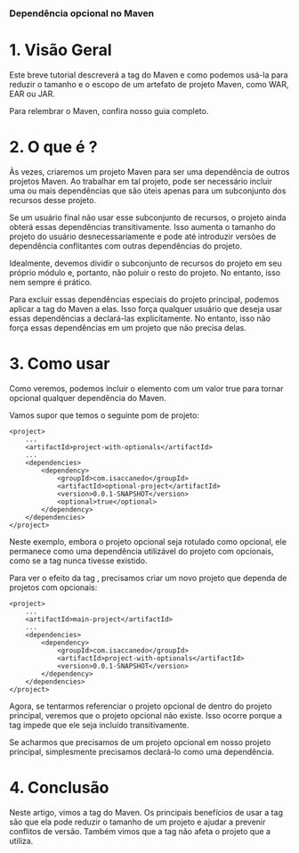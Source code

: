 ### Dependência opcional no Maven

# 1. Visão Geral
Este breve tutorial descreverá a tag <optional> do Maven e como podemos usá-la para reduzir o tamanho e o escopo de um artefato de projeto Maven, como WAR, EAR ou JAR.

Para relembrar o Maven, confira nosso guia completo.

# 2. O que é <opcional>?
Às vezes, criaremos um projeto Maven para ser uma dependência de outros projetos Maven. Ao trabalhar em tal projeto, pode ser necessário incluir uma ou mais dependências que são úteis apenas para um subconjunto dos recursos desse projeto.

Se um usuário final não usar esse subconjunto de recursos, o projeto ainda obterá essas dependências transitivamente. Isso aumenta o tamanho do projeto do usuário desnecessariamente e pode até introduzir versões de dependência conflitantes com outras dependências do projeto.

Idealmente, devemos dividir o subconjunto de recursos do projeto em seu próprio módulo e, portanto, não poluir o resto do projeto. No entanto, isso nem sempre é prático.

Para excluir essas dependências especiais do projeto principal, podemos aplicar a tag <optional> do Maven a elas. Isso força qualquer usuário que deseja usar essas dependências a declará-las explicitamente. No entanto, isso não força essas dependências em um projeto que não precisa delas.

# 3. Como usar <opcional>
Como veremos, podemos incluir o elemento <optional> com um valor true para tornar opcional qualquer dependência do Maven.

Vamos supor que temos o seguinte pom de projeto:

```
<project>
    ...
    <artifactId>project-with-optionals</artifactId>
    ...
    <dependencies>
        <dependency>
            <groupId>com.isaccanedo</groupId>
            <artifactId>optional-project</artifactId>
            <version>0.0.1-SNAPSHOT</version>
            <optional>true</optional>
        </dependency>
    </dependencies>
</project>
```

Neste exemplo, embora o projeto opcional seja rotulado como opcional, ele permanece como uma dependência utilizável do projeto com opcionais, como se a tag <optional> nunca tivesse existido.

Para ver o efeito da tag <optional>, precisamos criar um novo projeto que dependa de projetos com opcionais:

```
<project>
    ...
    <artifactId>main-project</artifactId>
    ...
    <dependencies>
        <dependency>
            <groupId>com.isaccanedo</groupId>
            <artifactId>project-with-optionals</artifactId>
            <version>0.0.1-SNAPSHOT</version>
        </dependency>
    </dependencies>
</project>
```

Agora, se tentarmos referenciar o projeto opcional de dentro do projeto principal, veremos que o projeto opcional não existe. Isso ocorre porque a tag <optional> impede que ele seja incluído transitivamente.

Se acharmos que precisamos de um projeto opcional em nosso projeto principal, simplesmente precisamos declará-lo como uma dependência.

# 4. Conclusão
Neste artigo, vimos a tag <optional> do Maven. Os principais benefícios de usar a tag são que ela pode reduzir o tamanho de um projeto e ajudar a prevenir conflitos de versão. Também vimos que a tag não afeta o projeto que a utiliza.